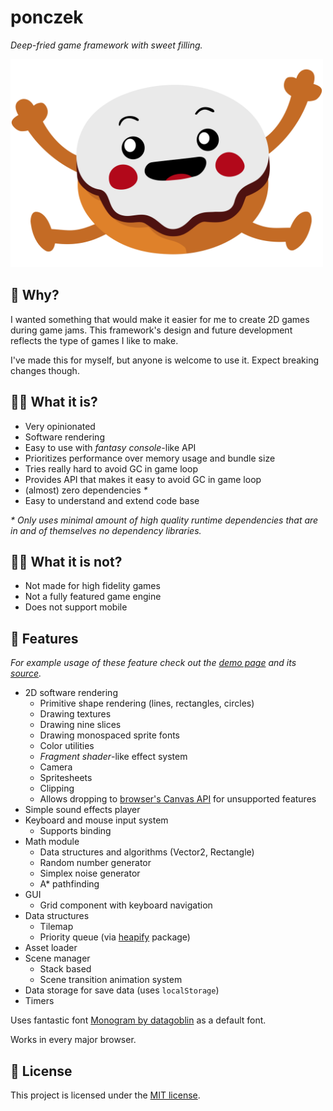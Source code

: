 # ponczek
*Deep-fried game framework with sweet filling.*

<img src="./resources/logo.svg" alt="Project logo" width="500">

## 🤔 Why?
I wanted something that would make it easier for me to create 2D games during game jams. This framework's design and future development reflects the type of games I like to make.

I've made this for myself, but anyone is welcome to use it. Expect breaking changes though.

## 👩‍💻 What it is?
- Very opinionated
- Software rendering
- Easy to use with *fantasy console*-like API
- Prioritizes performance over memory usage and bundle size
- Tries really hard to avoid GC in game loop
- Provides API that makes it easy to avoid GC in game loop
- (almost) zero dependencies _*_
- Easy to understand and extend code base

_* Only uses minimal amount of high quality runtime dependencies that are in and of themselves no dependency libraries._

## 🙅‍♀️ What it is not?
- Not made for high fidelity games
- Not a fully featured game engine
- Does not support mobile

## 🍩 Features
*For example usage of these feature check out the [demo page](https://deseteral.github.io/ponczek) and its [source](/Deseteral/ponczek/tree/main/examples).*

- 2D software rendering
  - Primitive shape rendering (lines, rectangles, circles)
  - Drawing textures
  - Drawing nine slices
  - Drawing monospaced sprite fonts
  - Color utilities
  - *Fragment shader*-like effect system
  - Camera
  - Spritesheets
  - Clipping
  - Allows dropping to [browser's Canvas API](https://developer.mozilla.org/en-US/docs/Web/API/Canvas_API) for unsupported features
- Simple sound effects player
- Keyboard and mouse input system
  - Supports binding
- Math module
  - Data structures and algorithms (Vector2, Rectangle)
  - Random number generator
  - Simplex noise generator
  - A* pathfinding
- GUI
  - Grid component with keyboard navigation
- Data structures
  - Tilemap
  - Priority queue (via [heapify](https://github.com/luciopaiva/heapify) package)
- Asset loader
- Scene manager
  - Stack based
  - Scene transition animation system
- Data storage for save data (uses `localStorage`)
- Timers

Uses fantastic font [Monogram by datagoblin](https://datagoblin.itch.io/monogram) as a default font.

Works in every major browser.

## 📝 License
This project is licensed under the [MIT license](LICENSE).

